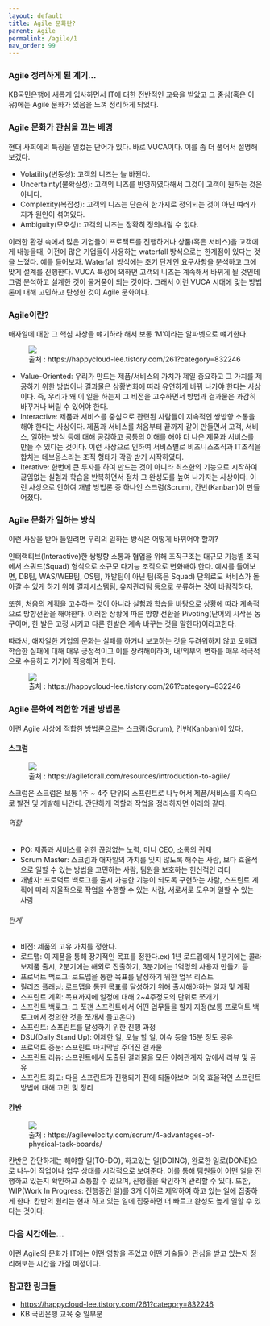 ```yaml
---
layout: default
title: Agile 문화란?
parent: Agile
permalink: /agile/1
nav_order: 99
---
```


###  Agile 정리하게 된 계기...

KB국민은행에 새롭게 입사하면서 IT에 대한 전반적인 교육을 받았고 그 중심(혹은 이유)에는 Agile 문화가 있음을 느껴 정리하게 되었다.

### Agile 문화가 관심을 끄는 배경

현대 사회에의 특징을 일컸는 단어가 있다. 바로 VUCA이다. 이를 좀 더 풀어서 설명해보겠다.
 - Volatility(변동성): 고객의 니즈는 늘 바뀐다.
 - Uncertainty(불확실성): 고객의 니즈를 반영하였다해서 그것이 고객이 원하는 것은 아니다.
 - Complexity(복잡성): 고객의 니즈는 단순히 한가지로 정의되는 것이 아닌 여러가지가 원인이 섞여있다.
 - Ambiguity(모호성): 고객의 니즈는 정확히 정의내릴 수 없다.

이러한 환경 속에서 많은 기업들이 프로젝트를 진행하거나 상품(혹은 서비스)을 고객에게 내놓을때, 이전에 많은 기업들이 사용하는 waterfall 방식으로는 한계점이 있다는 것을 느꼈다. 예를 들어보자. Waterfall 방식에는 초기 단계인 요구사항을 분석하고 그에 맞게 설계를 진행한다. VUCA 특성에 의하면 고객의 니즈는 계속해서 바뀌게 될 것인데 그럼 분석하고 설계한 것이 물거품이 되는 것이다. 그래서 이런 VUCA 시대에 맞는 방법론에 대해 고민하고 탄생한 것이 Agile 문화이다.

### Agile이란?

애자일에 대한 그 핵심 사상을 얘기하라 해서 보통 ‘M’이라는 알파벳으로 얘기한다.

<aside>
<figure>
<img src="{{ "/media/img/agile/agile-01.PNG" | absolute_url }}" />
<figcaption>출처 : https://happycloud-lee.tistory.com/261?category=832246 </figcaption>
</figure>
</aside>

 - Value-Oriented: 우리가 만드는 제품/서비스의 가치가 제일 중요하고 그 가치를 제공하기 위한 방법이나 결과물은 상황변화에 따라 유연하게 바꿔 나가야 한다는 사상이다. 즉, 우리가 왜 이 일을 하는지 그 비전을 고수하면서 방법과 결과물은 과감히 바꾸거나 버릴 수 있어야 한다.
 - Interactive: 제품과 서비스를 중심으로 관련된 사람들이 지속적인 쌍방향 소통을 해야 한다는 사상이다. 제품과 서비스를 처음부터 끝까지 같이 만들면서 고객, 서비스, 일하는 방식 등에 대해 공감하고 공통의 이해를 해야 더 나은 제품과 서비스를 만들 수 있다는 것이다. 이런 사상으로 인하여 서비스별로 비즈니스조직과 IT조직을 합치는 데브옵스라는 조직 형태가 각광 받기 시작하였다.
 - Iterative: 한번에 큰 투자를 하여 만드는 것이 아니라 최소한의 기능으로 시작하여 끊임없는 실험과 학습을 반복하면서 점차 그 완성도를 높여 나가자는 사상이다. 이런 사상으로 인하여 개발 방법론 중 하나인 스크럼(Scrum), 칸반(Kanban)이 만들어졌다.


 ### Agile 문화가 일하는 방식

이런 사상을 받아 들일려면 우리의 일하는 방식은 어떻게 바뀌어야 할까?

인터랙티브(Interactive)한 쌍방향 소통과 협업을 위해 조직구조는 대규모 기능별 조직에서 스쿼드(Squad) 형식으로 소규모 다기능 조직으로 변화해야 한다. 예시를 들어보면, DB팀, WAS/WEB팀, OS팀, 개발팀이 아닌 팀(혹은 Squad) 단위로도 서비스가 돌아갈 수 있게 하기 위해 결제시스템팀, 유저관리팀 등으로 분류하는 것이 바람직하다.

또한, 처음의 계획을 고수하는 것이 아니라 실험과 학습을 바탕으로 상황에 따라 계속적으로 방향전환을 해야한다. 이러한 상황에 따른 방향 전환을 Pivoting(단어의 시작은 농구이며, 한 발은 고정 시키고 다른 한발은 계속 바꾸는 것을 말한다)이라고한다. 

따라서, 애자일한 기업의 문화는 실패를 하거나 보고하는 것을 두려워하지 않고 오히려 학습한 실패에 대해 매우 긍정적이고 이를 장려해야하며, 내/외부의 변화를 매우 적극적으로 수용하고 거기에 적응해여 한다.

<aside>
<figure>
<img src="{{ "/media/img/agile/agile-02.PNG" | absolute_url }}" />
<figcaption>출처 : https://happycloud-lee.tistory.com/261?category=832246 </figcaption>
</figure>
</aside>

### Agile 문화에 적합한 개발 방법론

이런 Agile 사상에 적합한 방법론으로는 스크럼(Scrum), 칸반(Kanban)이 있다.

#### 스크럼

<aside>
<figure>
<img src="{{ "/media/img/agile/agile-03.PNG" | absolute_url }}" />
<figcaption>출처 : https://agileforall.com/resources/introduction-to-agile/ </figcaption>
</figure>
</aside>

스크럼은 스크럼은 보통 1주 ~ 4주 단위의 스프린트로 나누어서 제품/서비스를 지속으로 발전 및 개발해 나간다.
간단하게 역할과 작업을 정리하자면 아래와 같다.

###### 역할
 - PO: 제품과 서비스를 위한 끊임없는 노력, 미니 CEO, 소통의 귀재
 - Scrum Master: 스크럼과 애자일의 가치를 잊지 않도록 해주는 사람, 보다 효율적으로 일할  수 있는 방법을 고민하는 사람, 팀원을 보호하는 헌신적인 리더
 - 개발자: 프로덕트 백로그를 출시 가능한 기능이 되도록 구현하는 사람, 스프린트 계획에 따라 자율적으로 작업을 수행할 수 있는 사람, 서로서로 도우며 일할 수 있는 사람

###### 단계
 - 비전: 제품의 고유 가치를 정한다.
 - 로드맵: 이 제품을 통해 장기적인 목표를 정한다.ex) 1년 로드맵에서 1분기에는 콜라보제품 출시, 2분기에는 해외로 진출하기, 3분기에는 1억명의 사용자 만들기 등
 - 프로덕트 백로그: 로드맵을 통한 목표를 달성하기 위한 업무 리스트
 - 릴리즈 플래닝: 로드맵을 통한 목표를 달성하기 위해 출시해야하는 일자 및 계획
 - 스프린트 계획: 목표까지에 일정에 대해 2~4주정도의 단위로 쪼개기
 - 스프린트 백로그: 그 쪼갠 스프린트에서 어떤 업무들을 할지 지정(보통 프로덕트 백로그에서 정의한 것을 쪼개서 들고온다)
 - 스프린트: 스프린트를 달성하기 위한 진행 과정
 - DSU(Daily Stand Up): 어제한 일, 오늘 할 일, 이슈 등을 15분 정도 공유
 - 프로덕트 증분: 스프린트 마지막날 주어진 결과물     
 - 스프린트 리뷰: 스프린트에서 도출된 결과물을 모든 이해관계자 앞에서 리뷰 및 공유
 - 스프린트 회고: 다음 스프린트가 진행되기 전에 되돌아보며 더욱 효율적인 스프린트 방법에 대해 고민 및 정리

#### 칸반

<aside>
<figure>
<img src="{{ "/media/img/agile/agile-04.PNG" | absolute_url }}" />
<figcaption>출처 : https://agilevelocity.com/scrum/4-advantages-of-physical-task-boards/ </figcaption>
</figure>
</aside>

칸반은 간단하게는 해야할 일(TO-DO), 하고있는 일(DOING), 완료한 일로(DONE)으로 나누어 작업이나 업무 상태를 시각적으로 보여준다. 이를 통해 팀원들이 어떤 일을 진행하고 있는지 확인하고 소통할 수 있으며, 진행률을 확인하며 관리할 수 있다. 또한, WIP(Work In Progress: 진행중인 일)를 3개 이하로 제약하여 하고 있는 일에 집중하게 한다. 칸반의 원리는 현재 하고 있는 일에 집중하면 더 빠르고 완성도 높게 일할 수 있다는 것이다. 


### 다음 시간에는...

이런 Agile의 문화가 IT에는 어떤 영향을 주었고 어떤 기술들이 관심을 받고 있는지 정리해보는 시간을 가질 예정이다.

### 참고한 링크들

 - https://happycloud-lee.tistory.com/261?category=832246
 - KB 국민은행 교육 중 일부분

